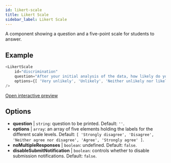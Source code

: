 ```yaml
---
id: likert-scale
title: Likert Scale
sidebar_label: Likert Scale
---
```


A component showing a question and a five-point scale for students to answer.

## Example

``` js
<LikertScale 
    id="discrimination" 
    question="After your initial analysis of the data, how likely do you think it is that players are discriminated against by soccer referees because of their skin tone?" 
    options={[ 'Very unlikely', 'Unlikely', 'Neither unlikely nor likely', 'Likely', 'Very Likely']} 
/>
```

[Open interactive preview](https://isle.heinz.cmu.edu/components/likert-scale/)

## Options

* __question__ | `string`: question to be printed. Default: `''`.
* __options__ | `array`: an array of five elements holding the labels for the different scale levels. Default: `[
  'Strongly disagree',
  'Disagree',
  'Neither agree nor disagree',
  'Agree',
  'Strongly agree'
]`.
* __noMultipleResponses__ | `boolean`: undefined. Default: `false`.
* __disableSubmitNotification__ | `boolean`: controls whether to disable submission notifications. Default: `false`.
